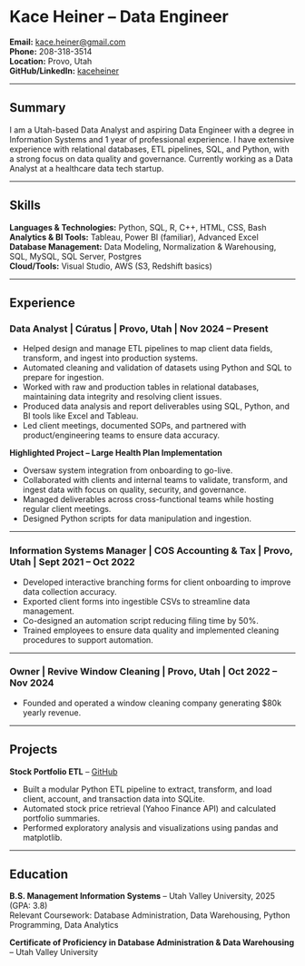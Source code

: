 # Kace Heiner – Data Engineer

**Email:** kace.heiner@gmail.com  
**Phone:** 208-318-3514  
**Location:** Provo, Utah  
**GitHub/LinkedIn:** [kaceheiner](https://github.com/kaceheiner)  

---

## Summary
I am a Utah-based Data Analyst and aspiring Data Engineer with a degree in Information Systems and 1 year of professional experience. I have extensive experience with relational databases, ETL pipelines, SQL, and Python, with a strong focus on data quality and governance. Currently working as a Data Analyst at a healthcare data tech startup.

---

## Skills

**Languages & Technologies:** Python, SQL, R, C++, HTML, CSS, Bash  
**Analytics & BI Tools:** Tableau, Power BI (familiar), Advanced Excel  
**Database Management:** Data Modeling, Normalization & Warehousing, SQL, MySQL, SQL Server, Postgres  
**Cloud/Tools:** Visual Studio, AWS (S3, Redshift basics)

---

## Experience

### Data Analyst | Cúratus | Provo, Utah | Nov 2024 – Present
- Helped design and manage ETL pipelines to map client data fields, transform, and ingest into production systems.  
- Automated cleaning and validation of datasets using Python and SQL to prepare for ingestion.  
- Worked with raw and production tables in relational databases, maintaining data integrity and resolving client issues.  
- Produced data analysis and report deliverables using SQL, Python, and BI tools like Excel and Tableau.  
- Led client meetings, documented SOPs, and partnered with product/engineering teams to ensure data accuracy.

**Highlighted Project – Large Health Plan Implementation**
- Oversaw system integration from onboarding to go-live.  
- Collaborated with clients and internal teams to validate, transform, and ingest data with focus on quality, security, and governance.  
- Managed deliverables across cross-functional teams while hosting regular client meetings.  
- Designed Python scripts for data manipulation and ingestion.

---

### Information Systems Manager | COS Accounting & Tax | Provo, Utah | Sept 2021 – Oct 2022
- Developed interactive branching forms for client onboarding to improve data collection accuracy.  
- Exported client forms into ingestible CSVs to streamline data management.  
- Co-designed an automation script reducing filing time by 50%.  
- Trained employees to ensure data quality and implemented cleaning procedures to support automation.

---

### Owner | Revive Window Cleaning | Provo, Utah | Oct 2022 – Nov 2024
- Founded and operated a window cleaning company generating $80k yearly revenue.

---

## Projects

**Stock Portfolio ETL** – [GitHub](https://github.com/kaceheiner)  
- Built a modular Python ETL pipeline to extract, transform, and load client, account, and transaction data into SQLite.  
- Automated stock price retrieval (Yahoo Finance API) and calculated portfolio summaries.  
- Performed exploratory analysis and visualizations using pandas and matplotlib.

---

## Education

**B.S. Management Information Systems** – Utah Valley University, 2025 (GPA: 3.8)  
Relevant Coursework: Database Administration, Data Warehousing, Python Programming, Data Analytics  

**Certificate of Proficiency in Database Administration & Data Warehousing** – Utah Valley University
